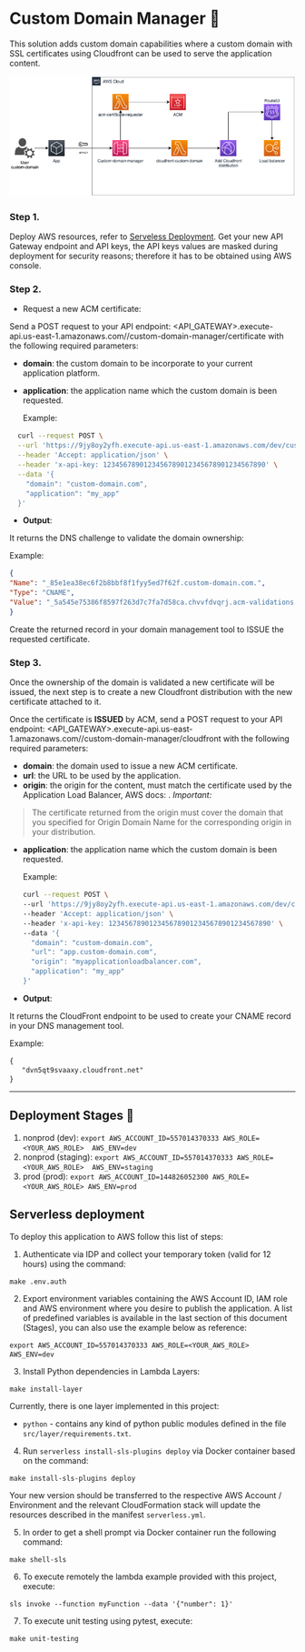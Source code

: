 # Custom Domain Manager 🔐

This solution adds custom domain capabilities where a custom domain with SSL certificates using Cloudfront can be used to serve the application content.

![Solution HLD](doc_images/hld.png)

### Step 1.

Deploy AWS resources, refer to [Serveless Deployment](#serverless-deployment).
Get your new API Gateway endpoint and API keys, the API keys values are masked during deployment for security reasons; therefore it has to be obtained using AWS console.

### Step 2.

- Request a new ACM certificate:

Send a POST request to your API endpoint: <API_GATEWAY>.execute-api.us-east-1.amazonaws.com/<ENV>/custom-domain-manager/certificate with the following required parameters:


* **domain**: the custom domain to be incorporate to your current application platform.
* **application**: the application name which the custom domain is been requested.

  Example:

```sh
  curl --request POST \
  --url 'https://9jy8oy2yfh.execute-api.us-east-1.amazonaws.com/dev/custom-domain-manager/certificate/' \
  --header 'Accept: application/json' \
  --header 'x-api-key: 1234567890123456789012345678901234567890' \
  --data '{
    "domain": "custom-domain.com",
    "application": "my_app"
  }'
```

 - **Output**:

 It returns the DNS challenge to validate the domain ownership:
 
 Example:

 ```json
{
"Name": "_85e1ea38ec6f2b8bbf8f1fyy5ed7f62f.custom-domain.com.",
 "Type": "CNAME", 
 "Value": "_5a545e75386f8597f263d7c7fa7d58ca.chvvfdvqrj.acm-validations.aws."
 }
 ```

Create the returned record in your domain management tool to ISSUE the requested certificate.

### Step 3.

  Once the ownership of the domain is validated a new certificate will be issued, the next step is to create a new Cloudfront distribution with the new certificate attached to it.

  Once the certificate is **ISSUED** by ACM, send a POST request to your API endpoint: <API_GATEWAY>.execute-api.us-east-1.amazonaws.com/<ENV>/custom-domain-manager/cloudfront with the following required parameters:
    

* **domain**: the domain used to issue a new ACM certificate.
* **url**: the URL to be used by the application.
* **origin**: the origin for the content, must match the certificate used by the Application Load Balancer, AWS docs: .
_Important:_

> The certificate returned from the origin must cover the domain that you specified for Origin Domain Name for the corresponding origin in your distribution.

* **application**: the application name which the custom domain is been requested.

  Example:

  ```sh
  curl --request POST \
  --url 'https://9jy8oy2yfh.execute-api.us-east-1.amazonaws.com/dev/custom-domain-manager/cloudfront/' \
  --header 'Accept: application/json' \
  --header 'x-api-key: 1234567890123456789012345678901234567890' \
  --data '{
    "domain": "custom-domain.com",
    "url": "app.custom-domain.com",
    "origin": "myapplicationloadbalancer.com",
    "application": "my_app"
  }'
  ```

- **Output**:

 It returns the CloudFront endpoint to be used to create your CNAME record in your DNS management tool.
 
 Example:

 ```
{
    "dvn5qt9svaaxy.cloudfront.net"
}
 ```
---
## Deployment Stages 🚀

1. nonprod (dev): `export AWS_ACCOUNT_ID=557014370333 AWS_ROLE=<YOUR_AWS_ROLE>  AWS_ENV=dev`
2. nonprod (staging): `export AWS_ACCOUNT_ID=557014370333 AWS_ROLE=<YOUR_AWS_ROLE>  AWS_ENV=staging`
3. prod (prod): `export AWS_ACCOUNT_ID=144826052300 AWS_ROLE=<YOUR_AWS_ROLE> AWS_ENV=prod`

## Serverless deployment

To deploy this application to AWS follow this list of steps:

1. Authenticate via IDP and collect your temporary token (valid for 12 hours) using the command:

```
make .env.auth
```

2. Export environment variables containing the AWS Account ID, IAM role and AWS environment where you desire to publish the application. A list of predefined variables is available in the last section of this document (Stages), you can also use the example below as reference:

```
export AWS_ACCOUNT_ID=557014370333 AWS_ROLE=<YOUR_AWS_ROLE> AWS_ENV=dev
```

3. Install Python dependencies in Lambda Layers:

```
make install-layer
```

Currently, there is one layer implemented in this project:
- `python` - contains any kind of python public modules defined in the file `src/layer/requirements.txt`.

4. Run `serverless install-sls-plugins deploy` via Docker container based on the command:

```
make install-sls-plugins deploy
```

Your new version should be transferred to the respective AWS Account / Environment and the relevant CloudFormation stack will update the resources described in the manifest `serverless.yml`.

5. In order to get a shell prompt via Docker container run the following command:

```
make shell-sls
```

6. To execute remotely the lambda example provided with this project, execute:

```
sls invoke --function myFunction --data '{"number": 1}'
```

7. To execute unit testing using pytest, execute:

```
make unit-testing
```

